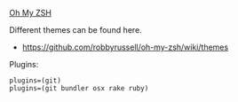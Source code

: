 

[Oh My ZSH](https://github.com/robbyrussell/oh-my-zsh)

Different themes can be found here. 

* https://github.com/robbyrussell/oh-my-zsh/wiki/themes

Plugins:

  ```
  plugins=(git)
  plugins=(git bundler osx rake ruby)
  ```








